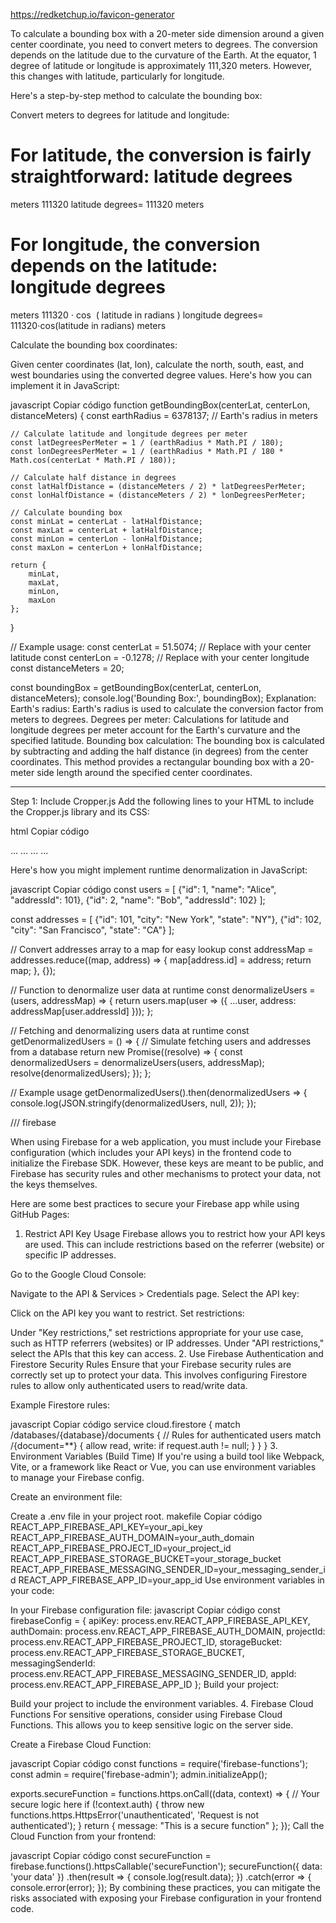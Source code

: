 https://redketchup.io/favicon-generator



To calculate a bounding box with a 20-meter side dimension around a given center coordinate, you need to convert meters to degrees. The conversion depends on the latitude due to the curvature of the Earth. At the equator, 1 degree of latitude or longitude is approximately 111,320 meters. However, this changes with latitude, particularly for longitude.

Here's a step-by-step method to calculate the bounding box:

Convert meters to degrees for latitude and longitude:

For latitude, the conversion is fairly straightforward:
latitude degrees
=
meters
111320
latitude degrees= 
111320
meters
​
 
For longitude, the conversion depends on the latitude:
longitude degrees
=
meters
111320
⋅
cos
⁡
(
latitude in radians
)
longitude degrees= 
111320⋅cos(latitude in radians)
meters
​
 
Calculate the bounding box coordinates:

Given center coordinates (lat, lon), calculate the north, south, east, and west boundaries using the converted degree values.
Here's how you can implement it in JavaScript:

javascript
Copiar código
function getBoundingBox(centerLat, centerLon, distanceMeters) {
    const earthRadius = 6378137; // Earth's radius in meters

    // Calculate latitude and longitude degrees per meter
    const latDegreesPerMeter = 1 / (earthRadius * Math.PI / 180);
    const lonDegreesPerMeter = 1 / (earthRadius * Math.PI / 180 * Math.cos(centerLat * Math.PI / 180));

    // Calculate half distance in degrees
    const latHalfDistance = (distanceMeters / 2) * latDegreesPerMeter;
    const lonHalfDistance = (distanceMeters / 2) * lonDegreesPerMeter;

    // Calculate bounding box
    const minLat = centerLat - latHalfDistance;
    const maxLat = centerLat + latHalfDistance;
    const minLon = centerLon - lonHalfDistance;
    const maxLon = centerLon + lonHalfDistance;

    return {
        minLat,
        maxLat,
        minLon,
        maxLon
    };
}

// Example usage:
const centerLat = 51.5074; // Replace with your center latitude
const centerLon = -0.1278; // Replace with your center longitude
const distanceMeters = 20;

const boundingBox = getBoundingBox(centerLat, centerLon, distanceMeters);
console.log('Bounding Box:', boundingBox);
Explanation:
Earth's radius: Earth's radius is used to calculate the conversion factor from meters to degrees.
Degrees per meter: Calculations for latitude and longitude degrees per meter account for the Earth's curvature and the specified latitude.
Bounding box calculation: The bounding box is calculated by subtracting and adding the half distance (in degrees) from the center coordinates.
This method provides a rectangular bounding box with a 20-meter side length around the specified center coordinates.

----------------------------------------------------------------------------------------
Step 1: Include Cropper.js
Add the following lines to your HTML to include the Cropper.js library and its CSS:

html
Copiar código
<head>
    ...
    <link rel="stylesheet" href="https://cdnjs.cloudflare.com/ajax/libs/cropperjs/1.5.12/cropper.min.css" />
    ...
</head>
<body>
    ...
    <script src="https://cdnjs.cloudflare.com/ajax/libs/cropperjs/1.5.12/cropper.min.js"></script>
    ...
</body>



Here's how you might implement runtime denormalization in JavaScript:

javascript
Copiar código
const users = [
    {"id": 1, "name": "Alice", "addressId": 101},
    {"id": 2, "name": "Bob", "addressId": 102}
];

const addresses = [
    {"id": 101, "city": "New York", "state": "NY"},
    {"id": 102, "city": "San Francisco", "state": "CA"}
];

// Convert addresses array to a map for easy lookup
const addressMap = addresses.reduce((map, address) => {
    map[address.id] = address;
    return map;
}, {});

// Function to denormalize user data at runtime
const denormalizeUsers = (users, addressMap) => {
    return users.map(user => ({
        ...user,
        address: addressMap[user.addressId]
    }));
};

// Fetching and denormalizing users data at runtime
const getDenormalizedUsers = () => {
    // Simulate fetching users and addresses from a database
    return new Promise((resolve) => {
        const denormalizedUsers = denormalizeUsers(users, addressMap);
        resolve(denormalizedUsers);
    });
};

// Example usage
getDenormalizedUsers().then(denormalizedUsers => {
    console.log(JSON.stringify(denormalizedUsers, null, 2));
});


/// firebase

When using Firebase for a web application, you must include your Firebase configuration (which includes your API keys) in the frontend code to initialize the Firebase SDK. However, these keys are meant to be public, and Firebase has security rules and other mechanisms to protect your data, not the keys themselves.

Here are some best practices to secure your Firebase app while using GitHub Pages:

1. Restrict API Key Usage
Firebase allows you to restrict how your API keys are used. This can include restrictions based on the referrer (website) or specific IP addresses.

Go to the Google Cloud Console:

Navigate to the API & Services > Credentials page.
Select the API key:

Click on the API key you want to restrict.
Set restrictions:

Under "Key restrictions," set restrictions appropriate for your use case, such as HTTP referrers (websites) or IP addresses.
Under "API restrictions," select the APIs that this key can access.
2. Use Firebase Authentication and Firestore Security Rules
Ensure that your Firebase security rules are correctly set up to protect your data. This involves configuring Firestore rules to allow only authenticated users to read/write data.

Example Firestore rules:

javascript
Copiar código
service cloud.firestore {
  match /databases/{database}/documents {
    // Rules for authenticated users
    match /{document=**} {
      allow read, write: if request.auth != null;
    }
  }
}
3. Environment Variables (Build Time)
If you're using a build tool like Webpack, Vite, or a framework like React or Vue, you can use environment variables to manage your Firebase config.

Create an environment file:

Create a .env file in your project root.
makefile
Copiar código
REACT_APP_FIREBASE_API_KEY=your_api_key
REACT_APP_FIREBASE_AUTH_DOMAIN=your_auth_domain
REACT_APP_FIREBASE_PROJECT_ID=your_project_id
REACT_APP_FIREBASE_STORAGE_BUCKET=your_storage_bucket
REACT_APP_FIREBASE_MESSAGING_SENDER_ID=your_messaging_sender_id
REACT_APP_FIREBASE_APP_ID=your_app_id
Use environment variables in your code:

In your Firebase configuration file:
javascript
Copiar código
const firebaseConfig = {
  apiKey: process.env.REACT_APP_FIREBASE_API_KEY,
  authDomain: process.env.REACT_APP_FIREBASE_AUTH_DOMAIN,
  projectId: process.env.REACT_APP_FIREBASE_PROJECT_ID,
  storageBucket: process.env.REACT_APP_FIREBASE_STORAGE_BUCKET,
  messagingSenderId: process.env.REACT_APP_FIREBASE_MESSAGING_SENDER_ID,
  appId: process.env.REACT_APP_FIREBASE_APP_ID
};
Build your project:

Build your project to include the environment variables.
4. Firebase Cloud Functions
For sensitive operations, consider using Firebase Cloud Functions. This allows you to keep sensitive logic on the server side.

Create a Firebase Cloud Function:

javascript
Copiar código
const functions = require('firebase-functions');
const admin = require('firebase-admin');
admin.initializeApp();

exports.secureFunction = functions.https.onCall((data, context) => {
  // Your secure logic here
  if (!context.auth) {
    throw new functions.https.HttpsError('unauthenticated', 'Request is not authenticated');
  }
  return { message: "This is a secure function" };
});
Call the Cloud Function from your frontend:

javascript
Copiar código
const secureFunction = firebase.functions().httpsCallable('secureFunction');
secureFunction({ data: 'your data' })
  .then(result => {
    console.log(result.data);
  })
  .catch(error => {
    console.error(error);
  });
By combining these practices, you can mitigate the risks associated with exposing your Firebase configuration in your frontend code.